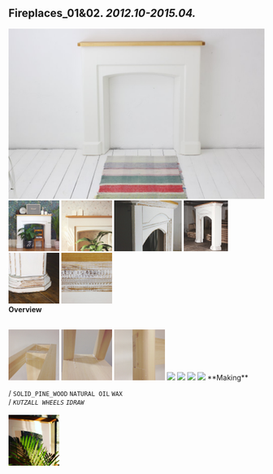
## Fireplaces_01&02. _2012.10-2015.04._  
![Fireplaces_01&02](/projects/Fireplaces_01&02/100.jpg)<a href="https://ewwgene.github.io/projects/Fireplaces_01&02/101.jpg"><img src="/projects/Fireplaces_01&02/101.jpg" height="100"></a> <a href="https://ewwgene.github.io/projects/Fireplaces_01&02/102.jpg"><img src="/projects/Fireplaces_01&02/102.jpg" height="100"></a> <a href="https://ewwgene.github.io/projects/Fireplaces_01&02/108.jpg"><img src="/projects/Fireplaces_01&02/108.jpg" height="100"></a> <a href="https://ewwgene.github.io/projects/Fireplaces_01&02/111.jpg"><img src="/projects/Fireplaces_01&02/111.jpg" height="100"></a> <a href="https://ewwgene.github.io/projects/Fireplaces_01&02/112.jpg"><img src="/projects/Fireplaces_01&02/112.jpg" height="100"></a> <a href="https://ewwgene.github.io/projects/Fireplaces_01&02/113.jpg"><img src="/projects/Fireplaces_01&02/113.jpg" height="100"></a>   
**Overview**  
  
<br>
<a href="https://ewwgene.github.io/projects/Fireplaces_01&02/Making/201.jpg"><img src="/projects/Fireplaces_01&02/Making/201.jpg" height="100"></a> <a href="https://ewwgene.github.io/projects/Fireplaces_01&02/Making/202.jpg"><img src="/projects/Fireplaces_01&02/Making/202.jpg" height="100"></a> <a href="https://ewwgene.github.io/projects/Fireplaces_01&02/Making/203.jpg"><img src="/projects/Fireplaces_01&02/Making/203.jpg" height="100"></a> <a href="https://ewwgene.github.io/projects/Fireplaces_01&02/Making/211.jpg"><img src="/projects/Fireplaces_01&02/Making/211.jpg" height="100"></a> <a href="https://ewwgene.github.io/projects/Fireplaces_01&02/Making/212.jpg"><img src="/projects/Fireplaces_01&02/Making/212.jpg" height="100"></a> <a href="https://ewwgene.github.io/projects/Fireplaces_01&02/Making/213.jpg"><img src="/projects/Fireplaces_01&02/Making/213.jpg" height="100"></a> <a href="https://ewwgene.github.io/projects/Fireplaces_01&02/Making/214.jpg"><img src="/projects/Fireplaces_01&02/Making/214.jpg" height="100"></a>   
**Making**  
  
/
`SOLID_PINE_WOOD` `NATURAL OIL` `WAX`   
/
_`KUTZALL WHEELS`_ _`IDRAW`_   
<br>
<a href="https://ewwgene.github.io/projects/Fireplaces_01&02/301.jpg"><img src="/projects/Fireplaces_01&02/301.jpg" height="100"></a> 
